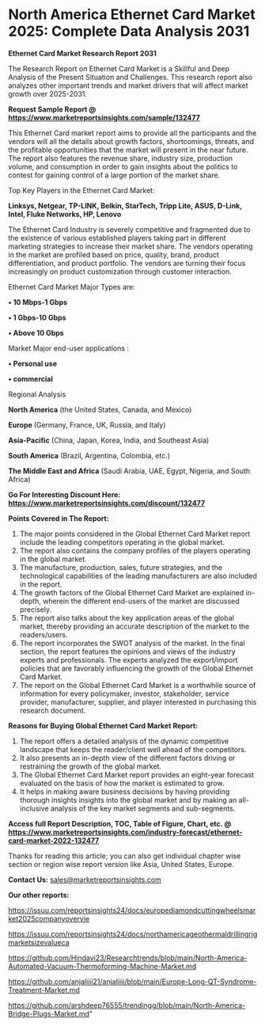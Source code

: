 # North America Ethernet Card Market 2025: Complete Data Analysis 2031

<strong>Ethernet Card Market Research Report 2031</strong>

The Research Report on Ethernet Card Market is a Skillful and Deep Analysis of the Present Situation and Challenges. This research report also analyzes other important trends and market drivers that will affect market growth over 2025-2031.

<strong>Request Sample Report @ <a href=https://www.marketreportsinsights.com/sample/132477>https://www.marketreportsinsights.com/sample/132477</a></strong>

This Ethernet Card market report aims to provide all the participants and the vendors will all the details about growth factors, shortcomings, threats, and the profitable opportunities that the market will present in the near future. The report also features the revenue share, industry size, production volume, and consumption in order to gain insights about the politics to contest for gaining control of a large portion of the market share.

Top Key Players in the Ethernet Card Market:

<strong>Linksys, Netgear, TP-LINK, Belkin, StarTech, Tripp Lite, ASUS, D-Link, Intel, Fluke Networks, HP, Lenovo</strong>

The Ethernet Card Industry is severely competitive and fragmented due to the existence of various established players taking part in different marketing strategies to increase their market share. The vendors operating in the market are profiled based on price, quality, brand, product differentiation, and product portfolio. The vendors are turning their focus increasingly on product customization through customer interaction.

Ethernet Card Market Major Types are:

<strong>• 10 Mbps-1 Gbps

• 1 Gbps-10 Gbps

• Above 10 Gbps</strong>

Market Major end-user applications :

<strong>• Personal use

• commercial</strong>

Regional Analysis

</u><strong><b>North America</b></strong> (the United States, Canada, and Mexico)

<strong><b>Europe </b></strong>(Germany, France, UK, Russia, and Italy)

<strong><b>Asia-Pacific</b></strong> (China, Japan, Korea, India, and Southeast Asia)

<strong><b>South America</b></strong> (Brazil, Argentina, Colombia, etc.)

<strong><b>The Middle East and Africa</b></strong> (Saudi Arabia, UAE, Egypt, Nigeria, and South Africa)

<strong>Go For Interesting Discount Here: <a href=https://www.marketreportsinsights.com/discount/132477>https://www.marketreportsinsights.com/discount/132477</a></strong>

<strong>Points Covered in The Report:</strong>
<ol>
  <li>The major points considered in the Global Ethernet Card Market report include the leading competitors operating in the global market.</li>
  <li>The report also contains the company profiles of the players operating in the global market.</li>
  <li>The manufacture, production, sales, future strategies, and the technological capabilities of the leading manufacturers are also included in the report.</li>
  <li>The growth factors of the Global Ethernet Card Market are explained in-depth, wherein the different end-users of the market are discussed precisely.</li>
  <li>The report also talks about the key application areas of the global market, thereby providing an accurate description of the market to the readers/users.</li>
  <li>The report incorporates the SWOT analysis of the market. In the final section, the report features the opinions and views of the industry experts and professionals. The experts analyzed the export/import policies that are favorably influencing the growth of the Global Ethernet Card Market.</li>
  <li>The report on the Global Ethernet Card Market is a worthwhile source of information for every policymaker, investor, stakeholder, service provider, manufacturer, supplier, and player interested in purchasing this research document.</li>
</ol>
<strong>Reasons for Buying Global Ethernet Card Market Report:</strong>

<ol>
  <li>The report offers a detailed analysis of the dynamic competitive landscape that keeps the reader/client well ahead of the competitors.</li>
  <li>It also presents an in-depth view of the different factors driving or restraining the growth of the global market.</li>
  <li>The Global Ethernet Card Market report provides an eight-year forecast evaluated on the basis of how the market is estimated to grow.</li>
  <li>It helps in making aware business decisions by having providing thorough insights insights into the global market and by making an all-inclusive analysis of the key market segments and sub-segments.</li>
</ol>
<strong>Access full Report Description, TOC, Table of Figure, Chart, etc. @ <a href=https://www.marketreportsinsights.com/industry-forecast/ethernet-card-market-2022-132477>https://www.marketreportsinsights.com/industry-forecast/ethernet-card-market-2022-132477</a></strong>


Thanks for reading this article; you can also get individual chapter wise section or region wise report version like Asia, United States, Europe.

<strong>Contact Us:</strong>
sales@marketreportsinsights.com

<strong>Our other reports:</strong>

<a href=https://issuu.com/reportsinsights24/docs/europediamondcuttingwheelsmarket2025companyovervie>https://issuu.com/reportsinsights24/docs/europediamondcuttingwheelsmarket2025companyovervie</a>

<a href=https://issuu.com/reportsinsights24/docs/northamericageothermaldrillingrigmarketsizevalueca>https://issuu.com/reportsinsights24/docs/northamericageothermaldrillingrigmarketsizevalueca</a>

<a href=https://github.com/Hindavi23/Researchtrends/blob/main/North-America-Automated-Vacuum-Thermoforming-Machine-Market.md>https://github.com/Hindavi23/Researchtrends/blob/main/North-America-Automated-Vacuum-Thermoforming-Machine-Market.md</a>

<a href=https://github.com/anjaliiii21/anjaliiii/blob/main/Europe-Long-QT-Syndrome-Treatment-Market.md>https://github.com/anjaliiii21/anjaliiii/blob/main/Europe-Long-QT-Syndrome-Treatment-Market.md</a>

<a href=https://github.com/arshdeep76555/trendingg/blob/main/North-America-Bridge-Plugs-Market.md>https://github.com/arshdeep76555/trendingg/blob/main/North-America-Bridge-Plugs-Market.md</a>"
